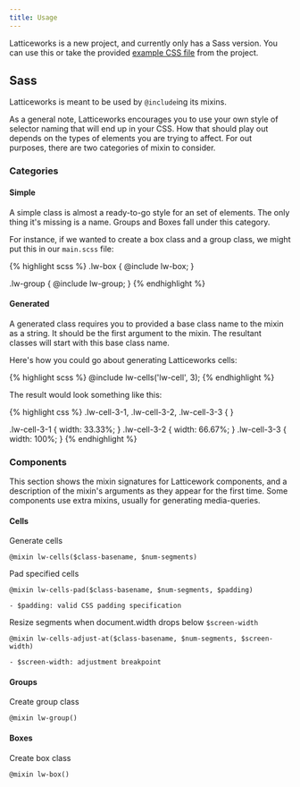 ```yaml
---
title: Usage
---
```


Latticeworks is a new project, and currently only has a Sass version.
You can use this or take the provided [example CSS file][l12] from the project.

[l12]: https://github.com/modimore/Latticeworks/blob/master/css/lattice-12.css

## Sass

Latticeworks is meant to be used by `@include`ing its mixins.

As a general note, Latticeworks encourages you to use your own style of selector naming that will end up in your CSS.
How that should play out depends on the types of elements you are trying to affect.
For out purposes, there are two categories of mixin to consider.

### Categories

#### Simple
A simple class is almost a ready-to-go style for an set of elements.
The only thing it's missing is a name. Groups and Boxes fall under this category.

For instance, if we wanted to create a box class and a group class,
we might put this in our `main.scss` file:

{% highlight scss %}
.lw-box {
  @include lw-box;
}

.lw-group {
  @include lw-group;
}
{% endhighlight %}

#### Generated
A generated class requires you to provided a base class name to the mixin as a string.
It should be the first argument to the mixin.
The resultant classes will start with this base class name.

Here's how you could go about generating Latticeworks cells:

{% highlight scss %}
@include lw-cells('lw-cell', 3);
{% endhighlight %}

The result would look something like this:

{% highlight css %}
.lw-cell-3-1, .lw-cell-3-2, .lw-cell-3-3 { }

.lw-cell-3-1 { width: 33.33%; }
.lw-cell-3-2 { width: 66.67%; }
.lw-cell-3-3 { width: 100%; }
{% endhighlight %}

### Components

This section shows the mixin signatures for Latticework components,
and a description of the mixin's arguments as they appear for the first time.
Some components use extra mixins, usually for generating media-queries.

#### Cells
Generate cells

```
@mixin lw-cells($class-basename, $num-segments)
```

Pad specified cells

```
@mixin lw-cells-pad($class-basename, $num-segments, $padding)

- $padding: valid CSS padding specification
```

Resize segments when document.width drops below `$screen-width`

```
@mixin lw-cells-adjust-at($class-basename, $num-segments, $screen-width)

- $screen-width: adjustment breakpoint
```

#### Groups
Create group class

```
@mixin lw-group()
```

#### Boxes
Create box class

```
@mixin lw-box()
```
